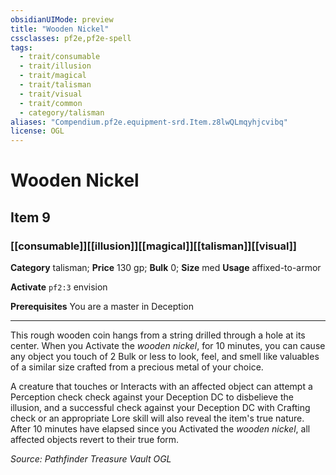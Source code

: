```yaml
---
obsidianUIMode: preview
title: "Wooden Nickel"
cssclasses: pf2e,pf2e-spell
tags:
  - trait/consumable
  - trait/illusion
  - trait/magical
  - trait/talisman
  - trait/visual
  - trait/common
  - category/talisman
aliases: "Compendium.pf2e.equipment-srd.Item.z8lwQLmqyhjcvibq"
license: OGL
---
```

# Wooden Nickel
## Item 9
### [[consumable]][[illusion]][[magical]][[talisman]][[visual]]

**Category** talisman; 
**Price** 130 gp; 
**Bulk** 0; **Size** med
**Usage** affixed-to-armor

**Activate** `pf2:3` envision

**Prerequisites** You are a master in Deception

* * *

This rough wooden coin hangs from a string drilled through a hole at its center. When you Activate the _wooden nickel_, for 10 minutes, you can cause any object you touch of 2 Bulk or less to look, feel, and smell like valuables of a similar size crafted from a precious metal of your choice.

A creature that touches or Interacts with an affected object can attempt a Perception check check against your Deception DC to disbelieve the illusion, and a successful check against your Deception DC with Crafting check or an appropriate Lore skill will also reveal the item's true nature. After 10 minutes have elapsed since you Activated the _wooden nickel_, all affected objects revert to their true form.

*Source: Pathfinder Treasure Vault*
*OGL*